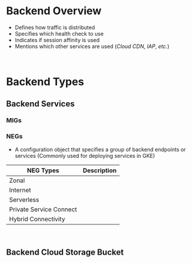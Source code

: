 # Backend Overview

* Defines how traffic is distributed
* Specifies which health check to use
* Indicates if session affinity is used
* Mentions which other services are used (*Cloud CDN*, *IAP*, *etc.*)

<br>

# Backend Types 

## Backend Services

### MIGs

### NEGs

* A configuration object that specifies a group of backend endpoints or services (Commonly used for deploying services in GKE)

| NEG Types | Description |
| --- | --- |
| Zonal | |
| Internet | |
| Serverless | |
| Private Service Connect | |
| Hybrid Connectivity | |

<br>

## Backend Cloud Storage Bucket